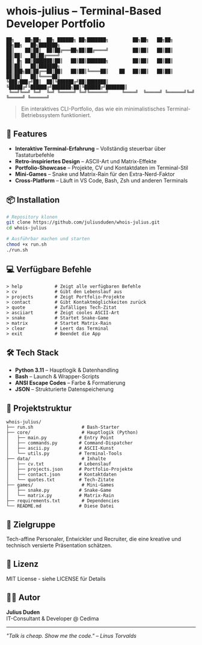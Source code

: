 # whois-julius – Terminal-Based Developer Portfolio

```
██╗    ██╗██╗  ██╗ ██████╗ ██╗███████╗         ██╗██╗   ██╗██╗     ██╗██╗   ██╗███████╗
██║    ██║██║  ██║██╔═══██╗██║██╔════╝         ██║██║   ██║██║     ██║██║   ██║██╔════╝
██║ █╗ ██║███████║██║   ██║██║███████╗         ██║██║   ██║██║     ██║██║   ██║███████╗
██║███╗██║██╔══██║██║   ██║██║╚════██║    ██   ██║██║   ██║██║     ██║██║   ██║╚════██║
╚███╔███╔╝██║  ██║╚██████╔╝██║███████║    ╚█████╔╝╚██████╔╝███████╗██║╚██████╔╝███████║
 ╚══╝╚══╝ ╚═╝  ╚═╝ ╚═════╝ ╚═╝╚══════╝     ╚════╝  ╚═════╝ ╚══════╝╚═╝ ╚═════╝ ╚══════╝
```

> Ein interaktives CLI-Portfolio, das wie ein minimalistisches Terminal-Betriebssystem funktioniert.

## 🚀 Features

- **Interaktive Terminal-Erfahrung** – Vollständig steuerbar über Tastaturbefehle
- **Retro-inspiriertes Design** – ASCII-Art und Matrix-Effekte
- **Portfolio-Showcase** – Projekte, CV und Kontaktdaten im Terminal-Stil
- **Mini-Games** – Snake und Matrix-Rain für den Extra-Nerd-Faktor
- **Cross-Platform** – Läuft in VS Code, Bash, Zsh und anderen Terminals

## 📦 Installation

```bash
# Repository klonen
git clone https://github.com/juliusduden/whois-julius.git
cd whois-julius

# Ausführbar machen und starten
chmod +x run.sh
./run.sh
```

## 💻 Verfügbare Befehle

```
> help            # Zeigt alle verfügbaren Befehle
> cv              # Gibt den Lebenslauf aus
> projects        # Zeigt Portfolio-Projekte
> contact         # Gibt Kontaktmöglichkeiten zurück
> quote           # Zufälliges Tech-Zitat
> asciiart        # Zeigt cooles ASCII-Art
> snake           # Startet Snake-Game
> matrix          # Startet Matrix-Rain
> clear           # Leert das Terminal
> exit            # Beendet die App
```

## 🛠 Tech Stack

- **Python 3.11** – Hauptlogik & Datenhandling
- **Bash** – Launch & Wrapper-Scripts
- **ANSI Escape Codes** – Farbe & Formatierung
- **JSON** – Strukturierte Datenspeicherung

## 📂 Projektstruktur

```
whois-julius/
├── run.sh                  # Bash-Starter
├── core/                   # Hauptlogik (Python)
│   ├── main.py            # Entry Point
│   ├── commands.py        # Command-Dispatcher
│   ├── ascii.py           # ASCII-Kunst
│   └── utils.py           # Terminal-Tools
├── data/                   # Inhalte
│   ├── cv.txt             # Lebenslauf
│   ├── projects.json      # Portfolio-Projekte
│   ├── contact.json       # Kontaktdaten
│   └── quotes.txt         # Tech-Zitate
├── games/                  # Mini-Games
│   ├── snake.py           # Snake-Game
│   └── matrix.py          # Matrix-Rain
├── requirements.txt        # Dependencies
└── README.md              # Diese Datei
```

## 🎯 Zielgruppe

Tech-affine Personaler, Entwickler und Recruiter, die eine kreative und technisch versierte Präsentation schätzen.

## 📝 Lizenz

MIT License - siehe LICENSE für Details

## 👨‍💻 Autor

**Julius Duden**  
IT-Consultant & Developer @ Cedima

---

*"Talk is cheap. Show me the code." – Linus Torvalds*

